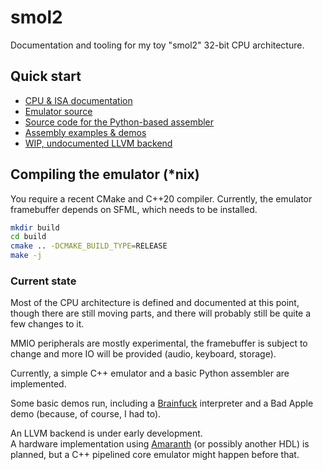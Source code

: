 # smol2

Documentation and tooling for my toy "smol2" 32-bit CPU architecture.

## Quick start

- [CPU & ISA documentation](doc/cpu.md)
- [Emulator source](src/)
- [Source code for the Python-based assembler](smol2/asm/)
- [Assembly examples & demos](smol2/examples/)
- [WIP, undocumented LLVM backend](https://github.com/asumagic/llvm-project/tree/smol2)

## Compiling the emulator (*nix)

You require a recent CMake and C++20 compiler. Currently, the emulator framebuffer depends on SFML, which needs to be installed.

```sh
mkdir build
cd build
cmake .. -DCMAKE_BUILD_TYPE=RELEASE
make -j
```

### Current state

Most of the CPU architecture is defined and documented at this point, though there are still moving parts, and there will probably still be quite a few changes to it.

MMIO peripherals are mostly experimental, the framebuffer is subject to change and more IO will be provided (audio, keyboard, storage).

Currently, a simple C++ emulator and a basic Python assembler are implemented.

Some basic demos run, including a [Brainfuck](https://esolangs.org/wiki/Brainfuck) interpreter and a Bad Apple demo (because, of course, I had to).

An LLVM backend is under early development.  
A hardware implementation using [Amaranth](https://github.com/amaranth-lang) (or possibly another HDL) is planned, but a C++ pipelined core emulator might happen before that.
